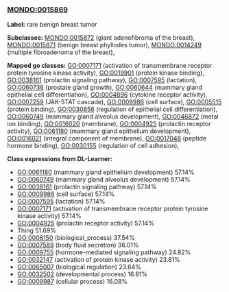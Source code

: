 
### [MONDO:0015869](http://purl.obolibrary.org/obo/MONDO_0015869)
**Label:** rare benign breast tumor

**Subclasses:** [MONDO:0015872](http://purl.obolibrary.org/obo/MONDO_0015872) (giant adenofibroma of the breast), [MONDO:0015871](http://purl.obolibrary.org/obo/MONDO_0015871) (benign breast phyllodes tumor), [MONDO:0014249](http://purl.obolibrary.org/obo/MONDO_0014249) (multiple fibroadenoma of the breast), 

**Mapped go classes:** [GO:0007171](http://purl.obolibrary.org/obo/GO_0007171) (activation of transmembrane receptor protein tyrosine kinase activity), [GO:0019901](http://purl.obolibrary.org/obo/GO_0019901) (protein kinase binding), [GO:0038161](http://purl.obolibrary.org/obo/GO_0038161) (prolactin signaling pathway), [GO:0007595](http://purl.obolibrary.org/obo/GO_0007595) (lactation), [GO:0060736](http://purl.obolibrary.org/obo/GO_0060736) (prostate gland growth), [GO:0060644](http://purl.obolibrary.org/obo/GO_0060644) (mammary gland epithelial cell differentiation), [GO:0004896](http://purl.obolibrary.org/obo/GO_0004896) (cytokine receptor activity), [GO:0007259](http://purl.obolibrary.org/obo/GO_0007259) (JAK-STAT cascade), [GO:0009986](http://purl.obolibrary.org/obo/GO_0009986) (cell surface), [GO:0005515](http://purl.obolibrary.org/obo/GO_0005515) (protein binding), [GO:0030856](http://purl.obolibrary.org/obo/GO_0030856) (regulation of epithelial cell differentiation), [GO:0060749](http://purl.obolibrary.org/obo/GO_0060749) (mammary gland alveolus development), [GO:0046872](http://purl.obolibrary.org/obo/GO_0046872) (metal ion binding), [GO:0016020](http://purl.obolibrary.org/obo/GO_0016020) (membrane), [GO:0004925](http://purl.obolibrary.org/obo/GO_0004925) (prolactin receptor activity), [GO:0061180](http://purl.obolibrary.org/obo/GO_0061180) (mammary gland epithelium development), [GO:0016021](http://purl.obolibrary.org/obo/GO_0016021) (integral component of membrane), [GO:0017046](http://purl.obolibrary.org/obo/GO_0017046) (peptide hormone binding), [GO:0030155](http://purl.obolibrary.org/obo/GO_0030155) (regulation of cell adhesion), 

**Class expressions from DL-Learner:**

- [GO:0061180](http://purl.obolibrary.org/obo/GO_0061180) (mammary gland epithelium development) 57.14%
- [GO:0060749](http://purl.obolibrary.org/obo/GO_0060749) (mammary gland alveolus development) 57.14%
- [GO:0038161](http://purl.obolibrary.org/obo/GO_0038161) (prolactin signaling pathway) 57.14%
- [GO:0009986](http://purl.obolibrary.org/obo/GO_0009986) (cell surface) 57.14%
- [GO:0007595](http://purl.obolibrary.org/obo/GO_0007595) (lactation) 57.14%
- [GO:0007171](http://purl.obolibrary.org/obo/GO_0007171) (activation of transmembrane receptor protein tyrosine kinase activity) 57.14%
- [GO:0004925](http://purl.obolibrary.org/obo/GO_0004925) (prolactin receptor activity) 57.14%
- Thing 51.69%
- [GO:0008150](http://purl.obolibrary.org/obo/GO_0008150) (biological_process) 37.54%
- [GO:0007589](http://purl.obolibrary.org/obo/GO_0007589) (body fluid secretion) 36.01%
- [GO:0009755](http://purl.obolibrary.org/obo/GO_0009755) (hormone-mediated signaling pathway) 24.82%
- [GO:0032147](http://purl.obolibrary.org/obo/GO_0032147) (activation of protein kinase activity) 23.81%
- [GO:0065007](http://purl.obolibrary.org/obo/GO_0065007) (biological regulation) 23.64%
- [GO:0032502](http://purl.obolibrary.org/obo/GO_0032502) (developmental process) 16.81%
- [GO:0009987](http://purl.obolibrary.org/obo/GO_0009987) (cellular process) 16.08%


